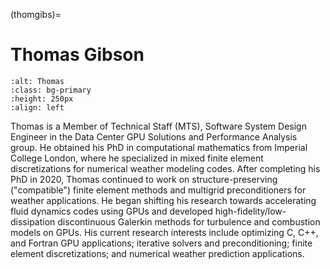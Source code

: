 <head>
  <meta charset="UTF-8">
  <meta name="description" content="Thomas Gibson">
  <meta name="keywords" content="AMD GPU, HPC, MI300, MI250, ROCm, blog, contributor, blog author">
</head>

(thomgibs)=

# Thomas Gibson

```{image} ./data/Thomas-Gibson.png
:alt: Thomas
:class: bg-primary
:height: 250px
:align: left
```

Thomas is a Member of Technical Staff (MTS), Software System Design Engineer in the Data Center GPU
Solutions and Performance Analysis group. He obtained his PhD in computational mathematics from
Imperial College London, where he specialized in mixed finite element discretizations for numerical
weather modeling codes. After completing his PhD in 2020, Thomas continued to work on
structure-preserving ("compatible") finite element methods and multigrid preconditioners for weather
applications. He began shifting his research towards accelerating fluid dynamics codes using GPUs and
developed high-fidelity/low-dissipation discontinuous Galerkin methods for turbulence and
combustion models on GPUs. His current research interests include optimizing C, C++, and Fortran
GPU applications; iterative solvers and preconditioning; finite element discretizations; and numerical
weather prediction applications.
